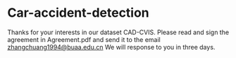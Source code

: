 # Car-accident-detection
Thanks for your interests in our dataset CAD-CVIS.
Please read and sign the agreement in Agreement.pdf and send it to the email zhangchuang1994@buaa.edu.cn
We will response to you in three days.

